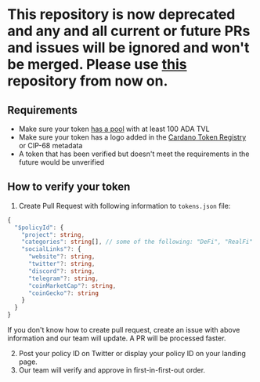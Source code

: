 # This repository is now deprecated and any and all current or future PRs and issues will be ignored and won't be merged. Please use [this](https://github.com/minswap/minswap-tokens) repository from now on.


## Requirements

- Make sure your token [has a pool](https://docs.minswap.org/faq/token-launching-and-farming/1.-token-listing) with at least 100 ADA TVL
- Make sure your token has a logo added in the [Cardano Token Registry](https://github.com/cardano-foundation/cardano-token-registry) or CIP-68 metadata
- A token that has been verified but doesn't meet the requirements in the future would be unverified

## How to verify your token

1. Create Pull Request with following information to `tokens.json` file:

```ts
{
  "$policyId": {
    "project": string,
    "categories": string[], // some of the following: "DeFi", "RealFi" |  "GameFi" |  "Meme" |  "Bridge" |  "Metaverse" |  "Wallet" |  "NFT" |  "Oracle" |  "AI" |  "Launchpad" |  "DAO" | "Stablecoin" | "Social" | "Media" | "Risk Ratings" | "Index Vaults" | "Other"
    "socialLinks"?: {
      "website"?: string,
      "twitter"?: string,
      "discord"?: string,
      "telegram"?: string,
      "coinMarketCap"?: string,
      "coinGecko"?: string
    }
  }
}
```

If you don't know how to create pull request, create an issue with above information and our team will update. A PR will be processed faster.

2. Post your policy ID on Twitter or display your policy ID on your landing page.
3. Our team will verify and approve in first-in-first-out order.
